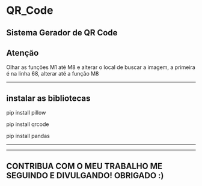 # QR_Code
 Sistema Gerador de QR Code
 -----------------
 Atenção
 ------------------
 Olhar as funções M1 até M8 e alterar o local de buscar a imagem,
 a primeira é na linha 68, alterar até a função M8
 
 --------------------------------------------------------
 instalar as bibliotecas 
 -----------------------
 pip install pillow
 
 pip install qrcode
 
 pip install pandas
 
 ---------------------------------------------------------

---------------------------
CONTRIBUA COM O MEU TRABALHO
ME SEGUINDO E DIVULGANDO!
OBRIGADO :)
----------------------------
